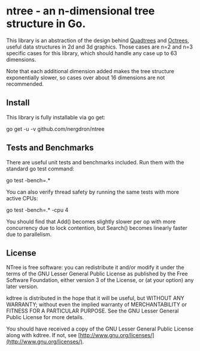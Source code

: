 # ntree - an n-dimensional tree structure in Go.

This library is an abstraction of the design behind
[Quadtrees](https://en.wikipedia.org/wiki/Quadtree) and
[Octrees](https://en.wikipedia.org/wiki/Octree), useful data structures in 2d
and 3d graphics. Those cases are n=2 and n=3 specific cases for this library,
which should handle any case up to 63 dimensions.

Note that each additional dimension added makes the tree structure exponentially
slower, so cases over about 16 dimensions are not recommended.

## Install

This library is fully installable via go get:

  go get -u -v github.com/nergdron/ntree

## Tests and Benchmarks

There are useful unit tests and benchmarks included. Run them with the
standard go test command:

  go test -bench=.*

You can also verify thread safety by running the same tests with more
active CPUs:

  go test -bench=.* -cpu 4

You should find that Add() becomes slightly slower per op with more concurrency
due to lock contention, but Search() becomes linearly faster due to parallelism.

## License

NTree is free software: you can redistribute it and/or modify
it under the terms of the GNU Lesser General Public License as published by
the Free Software Foundation, either version 3 of the License, or
(at your option) any later version.

kdtree is distributed in the hope that it will be useful,
but WITHOUT ANY WARRANTY; without even the implied warranty of
MERCHANTABILITY or FITNESS FOR A PARTICULAR PURPOSE.  See the
GNU Lesser General Public License for more details.

You should have received a copy of the GNU Lesser General Public License
along with kdtree.  If not, see
[http://www.gnu.org/licenses/](http://www.gnu.org/licenses/).
